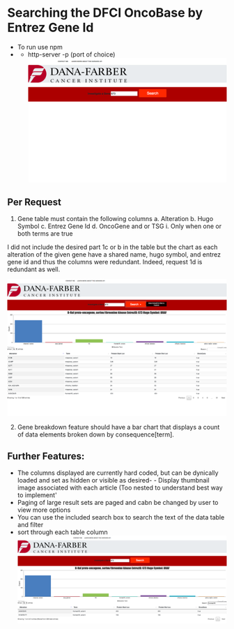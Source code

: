 # Searching the DFCI OncoBase by Entrez Gene Id
- To run use npm
- - http-server -p (port of choice)
![ScreenShot](/screenshots/index.png)
## Per Request
1.	Gene table must contain the following columns
a.	Alteration
b.	Hugo Symbol
c.	Entrez Gene Id
d.	OncoGene and or TSG
i.	Only when one or both terms are true

I did not include the desired part 1c or b in the table but the chart as each alteration of the given gene have
a shared name, hugo symbol, and entrez gene id and thus the columns were redundant.  Indeed, request 1d is redundant
as well.

![ScreenShot](/screenshots/search.png)

2.	Gene breakdown feature should have a bar chart that displays a count of data elements broken down by consequence[term].


## Further Features:
- The columns displayed are currently hard coded, but can be dynically loaded and set as hidden or visible as desired- - Display thumbnail image associated with each article (Too nested to understand best way to implement'
- Paging of large result sets are paged and cabn be changed by user to view more options
- You can use the included search box to search the text of the data table and filter
- sort through each table column
![ScreenShot](/screenshots/filtered.png)


